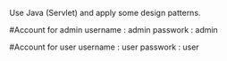 Use Java (Servlet) and apply some design patterns.  

#Account for admin 
username : admin 
passwork : admin

#Account for user 
username : user 
passwork : user
